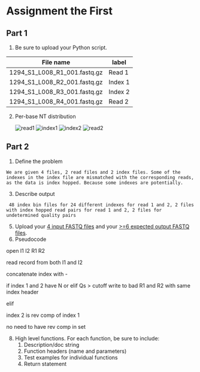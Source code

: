 # Assignment the First

## Part 1
1. Be sure to upload your Python script.

| File name | label |
|---|---|
| 1294_S1_L008_R1_001.fastq.gz | Read 1 |
| 1294_S1_L008_R2_001.fastq.gz | Index 1 |
| 1294_S1_L008_R3_001.fastq.gz | Index 2 |
| 1294_S1_L008_R4_001.fastq.gz | Read 2 |

2. Per-base NT distribution
    
    ![read1](https://user-images.githubusercontent.com/52551690/127602541-f1ae0061-39f1-4ad8-9ef3-7f9d2f4fcb66.png)
    ![index1](https://user-images.githubusercontent.com/52551690/127602552-1e4cb6e0-7e80-4050-a907-8fa24c6faec9.png)
    ![index2](https://user-images.githubusercontent.com/52551690/127602568-962c3b19-a477-4283-b72c-3cc57b440680.png)
    ![read2](https://user-images.githubusercontent.com/52551690/127602574-21bffbbc-f502-4083-9819-71a435127d8c.png)
    
## Part 2
1. Define the problem

``` We are given 4 files, 2 read files and 2 index files. Some of the indexes in the index file are mismatched with the corresponding reads, as the data is index hopped. Because some indexes are potentially.   ```

3. Describe output

``` 48 index bin files for 24 different indexes for read 1 and 2, 2 files with index hopped read pairs for read 1 and 2, 2 files for undetermined quality pairs```

5. Upload your [4 input FASTQ files](../TEST-input_FASTQ) and your [>=6 expected output FASTQ files](../TEST-output_FASTQ).
6. Pseudocode

open I1 I2 R1 R2

read record from both I1 and I2 

concatenate index with - 

if index 1 and 2 have N or elif Qs > cutoff 
    write to bad R1 and R2 with same index header 

elif 

index 2 is rev comp of index 1 

no need to have rev comp in set 

8. High level functions. For each function, be sure to include:
    1. Description/doc string
    2. Function headers (name and parameters)
    3. Test examples for individual functions
    4. Return statement
